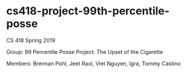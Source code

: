 # cs418-project-99th-percentile-posse

CS 418 Spring 2019

Group: 99 Percentile Posse
Project: The Upset of the Cigarette

Members: 
Brennan Pohl, Jeet Raol, Viet Nguyen, Igra, Tommy Castino


